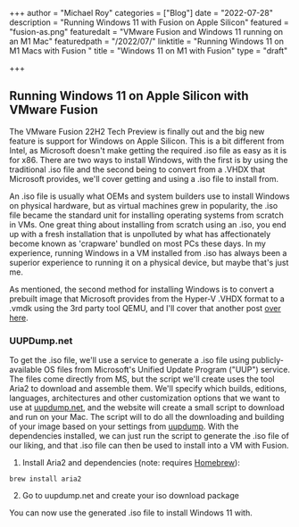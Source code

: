 +++
author = "Michael Roy"
categories = ["Blog"]
date = "2022-07-28"
description = "Running Windows 11 with Fusion on Apple Silicon"
featured = "fusion-as.png"
featuredalt = "VMware Fusion and Windows 11 running on an M1 Mac"
featuredpath = "/2022/07/"
linktitle = "Running Windows 11 on M1 Macs with Fusion "
title = "Windows 11 on M1 with Fusion"
type = "draft"

+++

## Running Windows 11 on Apple Silicon with VMware Fusion
The VMware Fusion 22H2 Tech Preview is finally out and the big new feature is support for Windows on Apple Silicon. This is a bit different from Intel, as Microsoft doesn't make getting the required .iso file as easy as it is for x86. There are two ways to install Windows, with the first is by using the traditional .iso file and the second being to convert from a .VHDX that Microsoft provides, we'll cover getting and using a .iso file to install from. 

An .iso file is usually what OEMs and system builders use to install Windows on physical hardware, but as virtual machines grew in popularity, the .iso file became the standard unit for installing operating systems from scratch in VMs. One great thing about installing from scratch using an .iso, you end up with a fresh installation that is unpolluted by what has affectionately become known as 'crapware' bundled on most PCs these days. In my experience, running Windows in a VM installed from .iso has always been a superior experience to running it on a physical device, but maybe that's just me.

As mentioned, the second method for installing Windows is to convert a prebuilt image that Microsoft provides from the Hyper-V .VHDX format to a .vmdk using the 3rd party tool QEMU, and I'll cover that another post [over here](win11-via-vhdx).

### UUPDump.net

To get the .iso file, we'll use a service to generate a .iso file using publicly-available OS files from Microsoft's Unified Update Program ("UUP") service. The files come directly from MS, but the script we'll create uses the tool Aria2 to download and assemble them. We'll specify which builds, editions, languages, architectures and other customization options that we want to use at [uupdump.net](uupdump.net), and the website will create a small script to download and run on your Mac. The script will to do all the downloading and building of your image based on your settings from [uupdump](uupdump.net). With the dependencies installed, we can just run the script to generate the .iso file of our liking, and that .iso file can then be used to install into a VM with Fusion.

1. Install Aria2 and dependencies (note: requires [Homebrew](https://brew.sh)): 
```
brew install aria2
```
2. Go to uupdump.net and create your iso download package

You can now use the generated .iso file to install Windows 11 with.




